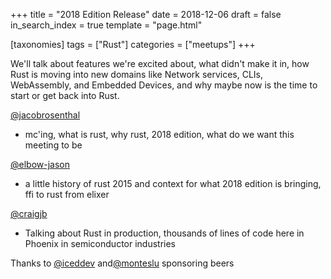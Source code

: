 +++
title = "2018 Edition Release"
date = 2018-12-06
draft = false
in_search_index = true
template = "page.html"

[taxonomies] 
tags = ["Rust"]
categories = ["meetups"] 
+++

We'll talk about features we're excited about, what didn't make it in, how Rust is moving into new domains like Network services, CLIs, WebAssembly, and Embedded Devices, and why maybe now is the time to start or get back into Rust.

<!-- more -->

[@jacobrosenthal](https://github.com/jacobrosenthal)
* mc'ing, what is rust, why rust, 2018 edition, what do we want this meeting to be

[@elbow-jason](https://github.com/elbow-jason)
* a little history of rust 2015 and context for what 2018 edition is bringing, ffi to rust from elixer

[@craigjb](https://github.com/craigjb)
* Talking about Rust in production, thousands of lines of code here in Phoenix in semiconductor industries

Thanks to [@iceddev](https://github.com/iceddev) and[@monteslu](https://github.com/monteslu) sponsoring beers